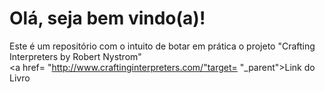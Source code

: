 # Olá, seja bem vindo(a)!
Este é um repositório com o intuito de botar em prática o projeto "Crafting Interpreters by Robert Nystrom"
<br>
<a href= "http://www.craftinginterpreters.com/"target= "_parent">Link do Livro</a> 
